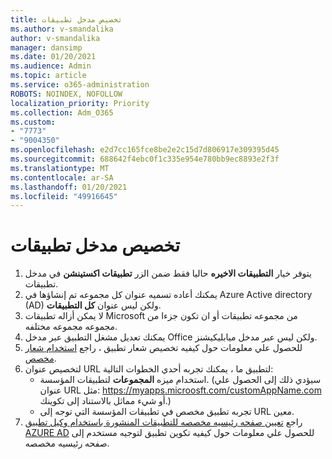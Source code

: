 ```yaml
---
title: تخصيص مدخل تطبيقات
ms.author: v-smandalika
author: v-smandalika
manager: dansimp
ms.date: 01/20/2021
ms.audience: Admin
ms.topic: article
ms.service: o365-administration
ROBOTS: NOINDEX, NOFOLLOW
localization_priority: Priority
ms.collection: Adm_O365
ms.custom:
- "7773"
- "9004350"
ms.openlocfilehash: e2d7cc165fce8be2e2c15d7d806917e309395d45
ms.sourcegitcommit: 688642f4ebc0f1c335e954e780bb9ec8893e2f3f
ms.translationtype: MT
ms.contentlocale: ar-SA
ms.lasthandoff: 01/20/2021
ms.locfileid: "49916645"
---
```

# <a name="customize-myapps-portal"></a>تخصيص مدخل تطبيقات

1. يتوفر خيار **التطبيقات الاخيره** حاليا فقط ضمن الزر **تطبيقات اكستينشن** في مدخل تطبيقات.
2. يمكنك أعاده تسميه عنوان كل مجموعه تم إنشاؤها في Azure Active directory (AD) ولكن ليس عنوان **كل التطبيقات**.
3. لا يمكن أزاله تطبيقات Microsoft من مجموعه تطبيقات أو ان تكون جزءا من مجموعه مجموعه مختلفه.
4. يمكنك تعديل مشغل التطبيق عبر مدخل Office ولكن ليس عبر مدخل ميابليكيشنز.
5. للحصول علي معلومات حول كيفيه تخصيص شعار تطبيق ، راجع [استخدام شعار مخصص](https://docs.microsoft.com/azure/active-directory/manage-apps/add-application-portal-configure#use-a-custom-logo).
6. لتخصيص عنوان URL لتطبيق ما ، يمكنك تجربه أحدي الخطوات التالية:
    - استخدام ميزه **المجموعات** لتطبيقات المؤسسة. (سيؤدي ذلك إلى الحصول علي عنوان URL مثل: https://myapps.microosft.com/customAppName.com أو شيء مماثل بالاستناد إلى تكوينك.)
    - تجربه تطبيق مخصص في تطبيقات المؤسسة التي توجه إلى URL معين.
7. راجع [تعيين صفحه رئيسيه مخصصه للتطبيقات المنشورة باستخدام وكيل تطبيق AZURE AD](https://docs.microsoft.com/azure/active-directory/manage-apps/application-proxy-configure-custom-home-page) للحصول علي معلومات حول كيفيه تكوين تطبيق لتوجيه مستخدم إلى صفحه رئيسيه مخصصه.
